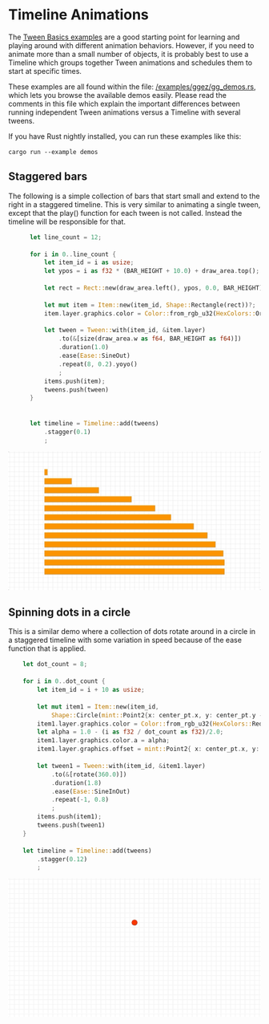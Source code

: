 # Timeline Animations

The [Tween Basics examples](1-basics.md) are a good starting point for learning and playing around with different animation behaviors. However, if you need to animate more than a small number of objects, it is probably best to use a Timeline which groups together Tween animations and schedules them to start at specific times.

These examples are all found within the file: [/examples/ggez/gg_demos.rs](https://github.com/rayet-inc/tweek/blob/master/examples/ggez/gg_demos.rs), which lets you browse the available demos easily. Please read the comments in this file which explain the important differences between running independent Tween animations versus a Timeline with several tweens.

If you have Rust nightly installed, you can run these examples like this:

```
cargo run --example demos
```


## Staggered bars
The following is a simple collection of bars that start small and extend to the right in a staggered timeline. This is very similar to animating a single tween, except that the play() function for each tween is not called. Instead the timeline will be responsible for that.

```rust
      let line_count = 12;

      for i in 0..line_count {
          let item_id = i as usize;
          let ypos = i as f32 * (BAR_HEIGHT + 10.0) + draw_area.top();

          let rect = Rect::new(draw_area.left(), ypos, 0.0, BAR_HEIGHT);

          let mut item = Item::new(item_id, Shape::Rectangle(rect))?;
          item.layer.graphics.color = Color::from_rgb_u32(HexColors::Orange);

          let tween = Tween::with(item_id, &item.layer)
              .to(&[size(draw_area.w as f64, BAR_HEIGHT as f64)])
              .duration(1.0)
              .ease(Ease::SineOut)
              .repeat(8, 0.2).yoyo()
              ;
          items.push(item);
          tweens.push(tween)
      }


      let timeline = Timeline::add(tweens)
          .stagger(0.1)
          ;
```

![Timeline bars](demos/timeline-bars-hd.gif)

## Spinning dots in a circle

This is a similar demo where a collection of dots rotate around in a circle in a staggered timeline with some variation in speed because of the ease function that is applied.

```rust
    let dot_count = 8;

    for i in 0..dot_count {
        let item_id = i + 10 as usize;

        let mut item1 = Item::new(item_id,
			Shape::Circle(mint::Point2{x: center_pt.x, y: center_pt.y - scene_radius}, dot_radius))?;
        item1.layer.graphics.color = Color::from_rgb_u32(HexColors::Red);
        let alpha = 1.0 - (i as f32 / dot_count as f32)/2.0;
        item1.layer.graphics.color.a = alpha;
        item1.layer.graphics.offset = mint::Point2{ x: center_pt.x, y: center_pt.y };

        let tween1 = Tween::with(item_id, &item1.layer)
            .to(&[rotate(360.0)])
            .duration(1.8)
            .ease(Ease::SineInOut)
            .repeat(-1, 0.8)
            ;
        items.push(item1);
        tweens.push(tween1)
    }

    let timeline = Timeline::add(tweens)
        .stagger(0.12)
        ;
```
![Spinning dots](demos/circle-spinner-hd.gif)


